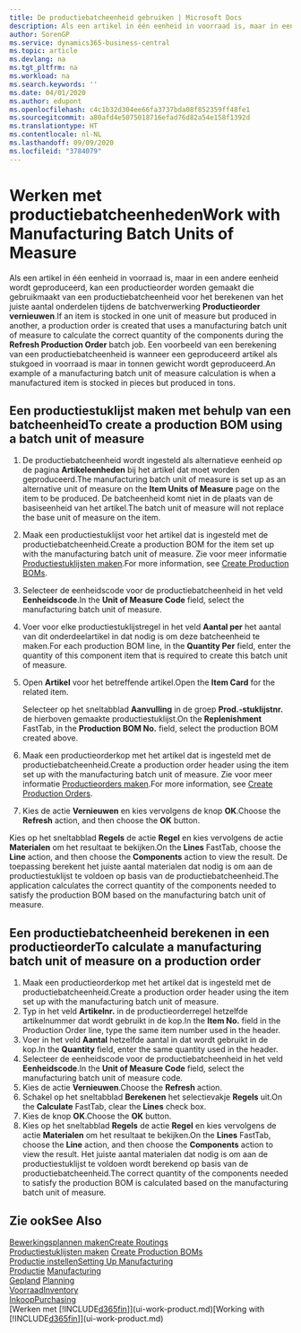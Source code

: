 ```yaml
---
title: De productiebatcheenheid gebruiken | Microsoft Docs
description: Als een artikel in één eenheid in voorraad is, maar in een andere eenheid wordt geproduceerd, moet de productieorder gebruikmaken van een productiebatcheenheid voor het berekenen van het juiste aantal onderdelen. Een voorbeeld van een berekening van een productiebatcheenheid is wanneer een geproduceerd artikel als stukgoed in voorraad is maar in tonnen gewicht wordt geproduceerd.
author: SorenGP
ms.service: dynamics365-business-central
ms.topic: article
ms.devlang: na
ms.tgt_pltfrm: na
ms.workload: na
ms.search.keywords: ''
ms.date: 04/01/2020
ms.author: edupont
ms.openlocfilehash: c4c1b32d304ee66fa3737bda08f852359ff48fe1
ms.sourcegitcommit: a80afd4e5075018716efad76d82a54e158f1392d
ms.translationtype: HT
ms.contentlocale: nl-NL
ms.lasthandoff: 09/09/2020
ms.locfileid: "3784079"
---
```

# <a name="work-with-manufacturing-batch-units-of-measure"></a><span data-ttu-id="16e41-104">Werken met productiebatcheenheden</span><span class="sxs-lookup"><span data-stu-id="16e41-104">Work with Manufacturing Batch Units of Measure</span></span>
<span data-ttu-id="16e41-105">Als een artikel in één eenheid in voorraad is, maar in een andere eenheid wordt geproduceerd, kan een productieorder worden gemaakt die gebruikmaakt van een productiebatcheenheid voor het berekenen van het juiste aantal onderdelen tijdens de batchverwerking **Productieorder vernieuwen**.</span><span class="sxs-lookup"><span data-stu-id="16e41-105">If an item is stocked in one unit of measure but produced in another, a production order is created that uses a manufacturing batch unit of measure to calculate the correct quantity of the components during the **Refresh Production Order** batch job.</span></span> <span data-ttu-id="16e41-106">Een voorbeeld van een berekening van een productiebatcheenheid is wanneer een geproduceerd artikel als stukgoed in voorraad is maar in tonnen gewicht wordt geproduceerd.</span><span class="sxs-lookup"><span data-stu-id="16e41-106">An example of a manufacturing batch unit of measure calculation is when a manufactured item is stocked in pieces but produced in tons.</span></span>  

## <a name="to-create-a-production-bom-using-a-batch-unit-of-measure"></a><span data-ttu-id="16e41-107">Een productiestuklijst maken met behulp van een batcheenheid</span><span class="sxs-lookup"><span data-stu-id="16e41-107">To create a production BOM using a batch unit of measure</span></span>  
1.  <span data-ttu-id="16e41-108">De productiebatcheenheid wordt ingesteld als alternatieve eenheid op de pagina **Artikeleenheden** bij het artikel dat moet worden geproduceerd.</span><span class="sxs-lookup"><span data-stu-id="16e41-108">The manufacturing batch unit of measure is set up as an alternative unit of measure on the **Item Units of Measure** page on the item to be produced.</span></span> <span data-ttu-id="16e41-109">De batcheenheid komt niet in de plaats van de basiseenheid van het artikel.</span><span class="sxs-lookup"><span data-stu-id="16e41-109">The batch unit of measure will not replace the base unit of measure on the item.</span></span>  
2.  <span data-ttu-id="16e41-110">Maak een productiestuklijst voor het artikel dat is ingesteld met de productiebatcheenheid.</span><span class="sxs-lookup"><span data-stu-id="16e41-110">Create a production BOM for the item set up with the manufacturing batch unit of measure.</span></span> <span data-ttu-id="16e41-111">Zie voor meer informatie [Productiestuklijsten maken](production-how-to-create-production-boms.md).</span><span class="sxs-lookup"><span data-stu-id="16e41-111">For more information, see [Create Production BOMs](production-how-to-create-production-boms.md).</span></span>  
3.  <span data-ttu-id="16e41-112">Selecteer de eenheidscode voor de productiebatcheenheid in het veld **Eenheidscode**.</span><span class="sxs-lookup"><span data-stu-id="16e41-112">In the **Unit of Measure Code** field, select the manufacturing batch unit of measure.</span></span>  
4.  <span data-ttu-id="16e41-113">Voer voor elke productiestuklijstregel in het veld **Aantal per** het aantal van dit onderdeelartikel in dat nodig is om deze batcheenheid te maken.</span><span class="sxs-lookup"><span data-stu-id="16e41-113">For each production BOM line, in the **Quantity Per** field, enter the quantity of this component item that is required to create this batch unit of measure.</span></span>  
5.  <span data-ttu-id="16e41-114">Open **Artikel** voor het betreffende artikel.</span><span class="sxs-lookup"><span data-stu-id="16e41-114">Open the **Item Card** for the related item.</span></span>  

    <span data-ttu-id="16e41-115">Selecteer op het sneltabblad **Aanvulling** in de groep **Prod.-stuklijstnr.** de hierboven gemaakte productiestuklijst.</span><span class="sxs-lookup"><span data-stu-id="16e41-115">On the **Replenishment** FastTab, in the **Production BOM No.** field, select the production BOM created above.</span></span>  
6.  <span data-ttu-id="16e41-116">Maak een productieorderkop met het artikel dat is ingesteld met de productiebatcheenheid.</span><span class="sxs-lookup"><span data-stu-id="16e41-116">Create a production order header using the item set up with the manufacturing batch unit of measure.</span></span> <span data-ttu-id="16e41-117">Zie voor meer informatie [Productieorders maken](production-how-to-create-production-orders.md).</span><span class="sxs-lookup"><span data-stu-id="16e41-117">For more information, see [Create Production Orders](production-how-to-create-production-orders.md).</span></span>  
7.  <span data-ttu-id="16e41-118">Kies de actie **Vernieuwen** en kies vervolgens de knop **OK**.</span><span class="sxs-lookup"><span data-stu-id="16e41-118">Choose the **Refresh** action, and then choose  the **OK** button.</span></span>  

<span data-ttu-id="16e41-119">Kies op het sneltabblad **Regels** de actie **Regel** en kies vervolgens de actie **Materialen** om het resultaat te bekijken.</span><span class="sxs-lookup"><span data-stu-id="16e41-119">On the **Lines** FastTab, choose the **Line** action, and then choose the **Components** action to view the result.</span></span> <span data-ttu-id="16e41-120">De toepassing berekent het juiste aantal materialen dat nodig is om aan de productiestuklijst te voldoen op basis van de productiebatcheenheid.</span><span class="sxs-lookup"><span data-stu-id="16e41-120">The application calculates the correct quantity of the components needed to satisfy the production BOM based on the manufacturing batch unit of measure.</span></span>  

## <a name="to-calculate-a-manufacturing-batch-unit-of-measure-on-a-production-order"></a><span data-ttu-id="16e41-121">Een productiebatcheenheid berekenen in een productieorder</span><span class="sxs-lookup"><span data-stu-id="16e41-121">To calculate a manufacturing batch unit of measure on a production order</span></span>  
1.  <span data-ttu-id="16e41-122">Maak een productieorderkop met het artikel dat is ingesteld met de productiebatcheenheid.</span><span class="sxs-lookup"><span data-stu-id="16e41-122">Create a production order header using the item set up with the manufacturing batch unit of measure.</span></span>  
2.  <span data-ttu-id="16e41-123">Typ in het veld **Artikelnr.** in de productieorderregel hetzelfde artikelnummer dat wordt gebruikt in de kop.</span><span class="sxs-lookup"><span data-stu-id="16e41-123">In the **Item No.** field in the Production Order line, type the same item number used in the header.</span></span>  
3.  <span data-ttu-id="16e41-124">Voer in het veld **Aantal** hetzelfde aantal in dat wordt gebruikt in de kop.</span><span class="sxs-lookup"><span data-stu-id="16e41-124">In the **Quantity** field, enter the same quantity used in the header.</span></span>  
4.  <span data-ttu-id="16e41-125">Selecteer de eenheidscode voor de productiebatcheenheid in het veld **Eenheidscode**.</span><span class="sxs-lookup"><span data-stu-id="16e41-125">In the **Unit of Measure Code** field, select the manufacturing batch unit of measure code.</span></span>  
5.  <span data-ttu-id="16e41-126">Kies de actie **Vernieuwen**.</span><span class="sxs-lookup"><span data-stu-id="16e41-126">Choose the **Refresh** action.</span></span>
6.  <span data-ttu-id="16e41-127">Schakel op het sneltabblad **Berekenen** het selectievakje **Regels** uit.</span><span class="sxs-lookup"><span data-stu-id="16e41-127">On the **Calculate** FastTab, clear the **Lines** check box.</span></span>  
7.  <span data-ttu-id="16e41-128">Kies de knop **OK**.</span><span class="sxs-lookup"><span data-stu-id="16e41-128">Choose the **OK** button.</span></span>  
8.  <span data-ttu-id="16e41-129">Kies op het sneltabblad **Regels** de actie **Regel** en kies vervolgens de actie **Materialen** om het resultaat te bekijken.</span><span class="sxs-lookup"><span data-stu-id="16e41-129">On the **Lines** FastTab, choose the **Line** action, and then choose the **Components** action to view the result.</span></span> <span data-ttu-id="16e41-130">Het juiste aantal materialen dat nodig is om aan de productiestuklijst te voldoen wordt berekend op basis van de productiebatcheenheid.</span><span class="sxs-lookup"><span data-stu-id="16e41-130">The correct quantity of the components needed to satisfy the production BOM is calculated based on the manufacturing batch unit of measure.</span></span>  

## <a name="see-also"></a><span data-ttu-id="16e41-131">Zie ook</span><span class="sxs-lookup"><span data-stu-id="16e41-131">See Also</span></span>  
[<span data-ttu-id="16e41-132">Bewerkingsplannen maken</span><span class="sxs-lookup"><span data-stu-id="16e41-132">Create Routings</span></span>](production-how-to-create-routings.md)  
<span data-ttu-id="16e41-133">[Productiestuklijsten maken](production-how-to-create-production-boms.md)   </span><span class="sxs-lookup"><span data-stu-id="16e41-133">[Create Production BOMs](production-how-to-create-production-boms.md)   </span></span>  
[<span data-ttu-id="16e41-134">Productie instellen</span><span class="sxs-lookup"><span data-stu-id="16e41-134">Setting Up Manufacturing</span></span>](production-configure-production-processes.md)  
<span data-ttu-id="16e41-135">[Productie](production-manage-manufacturing.md)  </span><span class="sxs-lookup"><span data-stu-id="16e41-135">[Manufacturing](production-manage-manufacturing.md)  </span></span>  
<span data-ttu-id="16e41-136">[Gepland](production-planning.md) </span><span class="sxs-lookup"><span data-stu-id="16e41-136">[Planning](production-planning.md) </span></span>  
[<span data-ttu-id="16e41-137">Voorraad</span><span class="sxs-lookup"><span data-stu-id="16e41-137">Inventory</span></span>](inventory-manage-inventory.md)  
[<span data-ttu-id="16e41-138">Inkoop</span><span class="sxs-lookup"><span data-stu-id="16e41-138">Purchasing</span></span>](purchasing-manage-purchasing.md)  
<span data-ttu-id="16e41-139">[Werken met [!INCLUDE[d365fin](includes/d365fin_md.md)]](ui-work-product.md)</span><span class="sxs-lookup"><span data-stu-id="16e41-139">[Working with [!INCLUDE[d365fin](includes/d365fin_md.md)]](ui-work-product.md)</span></span>  
